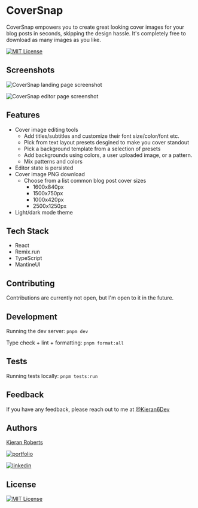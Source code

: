 # CoverSnap

CoverSnap empowers you to create great looking cover images for your blog posts in seconds, skipping the design hassle. It's completely free to download as many images as you like.

[![MIT License](https://img.shields.io/badge/License-MIT-green.svg)](https://choosealicense.com/licenses/mit/)

## Screenshots

![CoverSnap landing page screenshot](https://github.com/user-attachments/assets/22ce296f-187e-4dd1-b51d-4413ba9bb204)

![CoverSnap editor page screenshot](https://github.com/user-attachments/assets/03c0492c-c468-48a9-8c0b-7f549abf6bf1)

## Features

- Cover image editing tools
  - Add titles/subtitles and customize their font size/color/font etc.
  - Pick from text layout presets desgined to make you cover standout
  - Pick a background template from a selection of presets
  - Add backgrounds using colors, a user uploaded image, or a pattern.
  - Mix patterns and colors
- Editor state is persisted
- Cover image PNG download
  - Choose from a list common blog post cover sizes
    - 1600x840px
    - 1500x750px
    - 1000x420px
    - 2500x1250px
- Light/dark mode theme

## Tech Stack

- React
- Remix.run
- TypeScript
- MantineUI

## Contributing

Contributions are currently not open, but I'm open to it in the future.

## Development

Running the dev server: `pnpm dev`

Type check + lint + formatting: `pnpm format:all`

## Tests

Running tests locally: `pnpm tests:run`

## Feedback

If you have any feedback, please reach out to me at [@Kieran6Dev](https://x.com/Kieran6dev)

## Authors

[Kieran Roberts](https://www.github.com/kieran6roberts)

[![portfolio](https://img.shields.io/badge/my_portfolio-000?style=for-the-badge&logo=ko-fi&logoColor=white)](https://kieranroberts.dev)

[![linkedin](https://img.shields.io/badge/linkedin-0A66C2?style=for-the-badge&logo=linkedin&logoColor=white)](https://www.linkedin.com/in/kieran6roberts/)

## License

[![MIT License](https://img.shields.io/badge/License-MIT-green.svg)](https://choosealicense.com/licenses/mit/)
